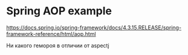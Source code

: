 # Spring AOP example

https://docs.spring.io/spring-framework/docs/4.3.15.RELEASE/spring-framework-reference/html/aop.html

Ни какого гемороя в отличии от aspectj